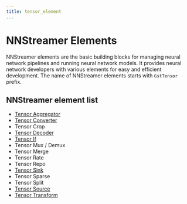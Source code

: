 ```yaml
---
title: tensor_element
...
```


# NNStreamer Elements
NNStreamer elements are the basic building blocks for managing neural network pipelines and running neural network models. It provides neural network developers with various elements for easy and efficient development. The name of NNStreamer elements starts with `GstTensor` prefix.

## NNStreamer element list
* [Tensor Aggregator](./gsttensor_aggregator.md)
* [Tensor Converter](./gsttensor_converter.md)
* Tensor Crop
* [Tensor Decoder](./gsttensor_decoder.md)
* [Tensor If](./gsttensor_if.md)
* Tensor Mux / Demux
* Tensor Merge
* Tensor Rate
* Tensor Repo
* [Tensor Sink](./gsttensor_sink.md)
* Tensor Sparse
* Tensor Split
* [Tensor Source](./gsttensor_src.md)
* [Tensor Transform](./gsttensor_transform.md)
